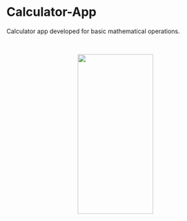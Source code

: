 # Calculator-App

Calculator app developed for basic mathematical operations.

 <br> 
<p align="center">
  <img src="https://user-images.githubusercontent.com/50498101/226975355-70766580-87ee-4bcb-83c7-7f02d3436503.png" width="175" height="370">
</p>
